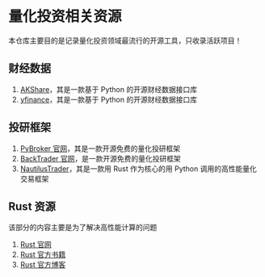 # 量化投资相关资源

本仓库主要目的是记录量化投资领域最流行的开源工具，只收录活跃项目！

## 财经数据

1. [AKShare](https://akshare.akfamily.xyz/)，其是一款基于 Python 的开源财经数据接口库
2. [yfinance](https://github.com/ranaroussi/yfinance)，其是一款基于 Python 的开源财经数据接口库

## 投研框架

1. [PyBroker 官网](https://www.pybroker.com/)，其是一款开源免费的量化投研框架
2. [BackTrader 官网](https://www.backtrader.com/)，是一款开源免费的量化投研框架
3. [NautilusTrader](https://nautilustrader.io/)，其是一款用 Rust 作为核心的用 Python 调用的高性能量化交易框架

## Rust 资源

该部分的内容主要是为了解决高性能计算的问题

1. [Rust 官网](https://www.rust-lang.org/) 
2. [Rust 官方书籍](https://doc.rust-lang.org/book/)
3. [Rust 官方博客](https://blog.rust-lang.org/)

